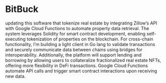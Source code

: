 # BitBuck

updating this software that tokenize real estate by integrating Zillow’s API with Google Cloud Functions to automate property data retrieval. The system leverages Solidity for smart contract development, enabling self-executing tokenization of properties on the blockchain. For cross-chain functionality, I’m building a light client in Go lang to validate transactions and securely communicate data between chains using bridges for interoperability. Additionally, the platform will support lending and borrowing by allowing users to collateralize fractionalized real estate NFTs, offering more flexibility in DeFi transactions. Google Cloud Functions automate API calls and trigger smart contract interactions upon receiving new data.

